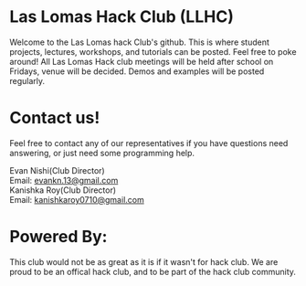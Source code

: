 # Las Lomas Hack Club (LLHC)
Welcome to the Las Lomas hack Club's github.  This is where student projects, lectures, workshops, and tutorials can be posted.  Feel free to poke around!  All Las Lomas Hack club meetings will be held after school on Fridays, venue will be decided.  Demos and examples will be posted regularly.

# Contact us!
Feel free to contact any of our representatives if you have questions need answering, or just need some programming help.

Evan Nishi(Club Director)<br/>
Email: evankn.13@gmail.com<br/>
Kanishka Roy(Club Director)<br/>
Email: kanishkaroy0710@gmail.com<br/>

# Powered By:
This club would not be as great as it is if it wasn't for hack club.  We are proud to be an offical hack club, and to be part of the hack club community.  
